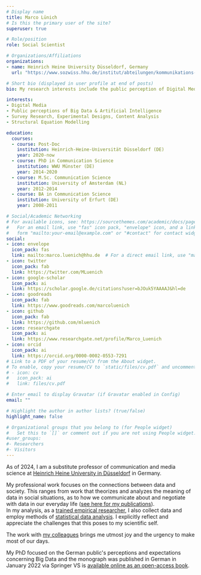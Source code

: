 ```yaml
---
# Display name
title: Marco Lünich
# Is this the primary user of the site?
superuser: true

# Role/position
role: Social Scientist

# Organizations/Affiliations
organizations:
- name: Heinrich Heine University Düsseldorf, Germany
  url: "https://www.sozwiss.hhu.de/institut/abteilungen/kommunikations-und-medienwissenschaft/kmw-i/marco-luenich"

# Short bio (displayed in user profile at end of posts)
bio: My research interests include the public perception of Digital Media, Big Data, and Artificial Intelligence.

interests:
- Digital Media
- Public perceptions of Big Data & Artificial Intelligence
- Survey Research, Experimental Designs, Content Analysis
- Structural Equation Modelling

education:
  courses:
  - course: Post-Doc
    institution: Heinrich-Heine-Universität Düsseldorf (DE)
    year: 2020-now
  - course: PhD in Communication Science
    institution: WWU Münster (DE)
    year: 2014-2020
  - course: M.Sc. Communication Science
    institution: University of Amsterdam (NL)
    year: 2012-2014
  - course: BA in Communication Science
    institution: University of Erfurt (DE)
    year: 2008-2011

# Social/Academic Networking
# For available icons, see: https://sourcethemes.com/academic/docs/page-builder/#icons
#   For an email link, use "fas" icon pack, "envelope" icon, and a link in the
#   form "mailto:your-email@example.com" or "#contact" for contact widget.
social:
- icon: envelope
  icon_pack: fas
  link: mailto:marco.luenich@hhu.de  # For a direct email link, use "mailto:test@example.org".
- icon: twitter
  icon_pack: fab
  link: https://twitter.com/MLuenich
- icon: google-scholar
  icon_pack: ai
  link: https://scholar.google.de/citations?user=bJOuk5YAAAAJ&hl=de
- icon: goodreads
  icon_pack: fab
  link: https://www.goodreads.com/marcoluenich 
- icon: github
  icon_pack: fab
  link: https://github.com/mluenich
- icon: researchgate
  icon_pack: ai
  link: https://www.researchgate.net/profile/Marco_Luenich
- icon: orcid
  icon_pack: ai
  link: https://orcid.org/0000-0002-0553-7291
# Link to a PDF of your resume/CV from the About widget.
# To enable, copy your resume/CV to `static/files/cv.pdf` and uncomment the lines below.
# - icon: cv
#   icon_pack: ai
#   link: files/cv.pdf

# Enter email to display Gravatar (if Gravatar enabled in Config)
email: ""

# Highlight the author in author lists? (true/false)
highlight_name: false

# Organizational groups that you belong to (for People widget)
#   Set this to `[]` or comment out if you are not using People widget.
#user_groups:
#- Researchers
#- Visitors
---
```


As of 2024, I am a substitute professor of communication and media science at [Heinrich Heine University in Düsseldorf](https://www.hhu.de) in Germany.

My professional work focuses on the connections between data and society. 
This ranges from work that theorizes and analyzes the meaning of data in social situations, as to how we communicate about and negotiate with data in our everyday life ([see here for my publications](https://marcoluenich.com/#publications)). 
<br>In my analysis, as a [trained empirical researcher](https://www.sozwiss.hhu.de/institut/abteilungen/kommunikations-und-medienwissenschaft/kmw-i/marco-luenich), I also collect data and employ methods of [statistical data analysis](https://bookdown.org/luenich/Latente_Variablen/).
I explicitly reflect and appreciate the challenges that this poses to my scientific self.

The work with [my colleagues](https://www.sozwiss.hhu.de/institut/abteilungen/kommunikations-und-medienwissenschaft/kmw-i) brings me utmost joy and the urgency to make most of our days.

My PhD focused on the German public's perceptions and expectations concerning Big Data and the monograph was  published in German in January 2022 via Springer VS is [available online as an open-access book](https://link.springer.com/book/10.1007/978-3-658-36368-0).
